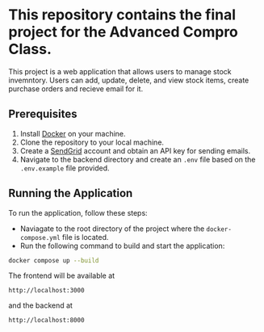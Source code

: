 # This repository contains the final project for the Advanced Compro Class.

This project is a web application that allows users to manage stock invemntory. Users can add, update, delete, and view stock items, create purchase orders and recieve email for it.

## Prerequisites

1. Install [Docker](https://www.docker.com/get-started) on your machine.
2. Clone the repository to your local machine.
3. Create a [SendGrid](https://sendgrid.com/) account and obtain an API key for sending emails.
4. Navigate to the backend directory and create an `.env` file based on the `.env.example` file provided.

## Running the Application

To run the application, follow these steps:

- Naviagate to the root directory of the project where the `docker-compose.yml` file is located.
- Run the following command to build and start the application:
```bash
docker compose up --build
```
The frontend will be available at
```
http://localhost:3000
```
and the backend at 
```
http://localhost:8000
```

